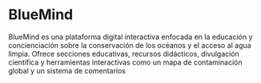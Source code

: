 # BlueMind
BlueMind es una plataforma digital interactiva enfocada en la educación y concienciación sobre la conservación de los océanos y el acceso al agua limpia. Ofrece secciones educativas, recursos didácticos, divulgación científica y herramientas interactivas como un mapa de contaminación global y un sistema de comentarios​
